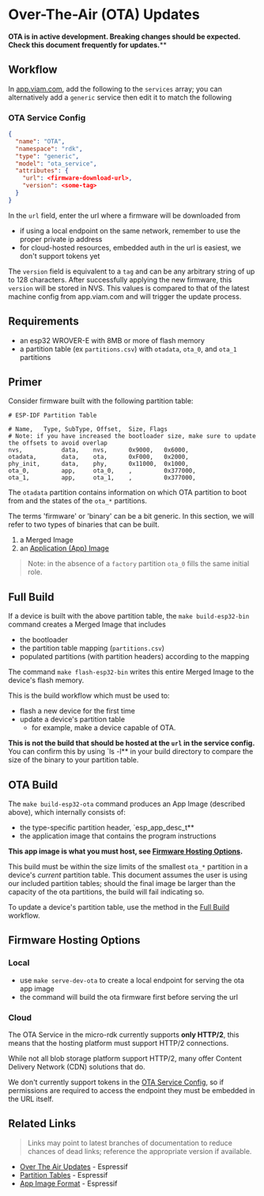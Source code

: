 # Over-The-Air (OTA) Updates


**OTA is in active development. Breaking changes should be expected. Check this document frequently for updates.****


## Workflow

In [app.viam.com](app.viam.com), add the following to the `services` array; you can alternatively add a `generic` service then edit it to match the following

### OTA Service Config

```json
{
  "name": "OTA",
  "namespace": "rdk",
  "type": "generic",
  "model": "ota_service",
  "attributes": {
    "url": <firmware-download-url>,
    "version": <some-tag>
  }
}
```


In the `url` field, enter the url where a firmware will be downloaded from
   - if using a local endpoint on the same network, remember to use the proper private ip address
   - for cloud-hosted resources, embedded auth in the url is easiest, we don't support tokens yet


The `version` field is equivalent to a `tag` and can be any arbitrary string of up to 128 characters. 
After successfully applying the new firmware, this `version` will be stored in NVS. 
This values is compared to that of the latest machine config from app.viam.com and will trigger the update process.


## Requirements

- an esp32 WROVER-E with 8MB or more of flash memory
- a partition table (ex `partitions.csv`) with `otadata`, `ota_0`, and `ota_1` partitions


## Primer

Consider firmware built with the following partition table:

```
# ESP-IDF Partition Table

# Name,   Type, SubType, Offset,  Size, Flags
# Note: if you have increased the bootloader size, make sure to update the offsets to avoid overlap
nvs,	       data,	nvs,	  0x9000,	0x6000,
otadata,       data,	ota,	  0xF000,	0x2000,
phy_init,      data,	phy, 	  0x11000, 	0x1000,
ota_0,	       app,	    ota_0,	  ,		    0x377000,
ota_1,	       app,	    ota_1,	  ,		    0x377000,
```

The `otadata` partition contains information on which OTA partition to boot from and the states of the `ota_*` partitions.

The terms 'firmware' or 'binary' can be a bit generic.
In this section, we will refer to two types of binaries that can be built.
1. a Merged Image
2. an [Application (App) Image](https://docs.espressif.com/projects/esp-idf/en/latest/esp32/api-reference/system/app_image_format.html)

> Note: in the absence of a `factory` partition `ota_0` fills the same initial role.

## Full Build

If a device is built with the above partition table, the `make build-esp32-bin` command creates a Merged Image that includes
- the bootloader
- the partition table mapping (`partitions.csv`)
- populated partitions (with partition headers) according to the mapping

The command `make flash-esp32-bin` writes this entire Merged Image to the device's flash memory.

This is the build workflow which must be used to:
- flash a new device for the first time
- update a device's partition table
  - for example, make a device capable of OTA.

**This is not the build that should be hosted at the `url` in the service config.**
You can confirm this by using `ls -l** in your build directory to compare the size of the binary to your partition table.

## OTA Build

The `make build-esp32-ota` command produces an App Image (described above), which internally consists of:
- the type-specific partition header, `esp_app_desc_t**
- the application image that contains the program instructions

**This app image is what you must host, see [Firmware Hosting Options](#firmware-hosting-options).**

This build must be within the size limits of the smallest `ota_*` partition in a device's *current* partition table. 
This document assumes the user is using our included partition tables; should the final image be larger than the capacity of the ota partitions, the build will fail indicating so.

To update a device's partition table, use the method in the [Full Build](#full-build) workflow.


## Firmware Hosting Options
### Local
  - use `make serve-dev-ota` to create a local endpoint for serving the ota app image
  - the command will build the ota firmware first before serving the url

### Cloud

The OTA Service in the micro-rdk currently supports **only HTTP/2**, this means that the hosting platform must support HTTP/2 connections. 

While not all blob storage platform support HTTP/2, many offer Content Delivery Network (CDN) solutions that do.

We don't currently support tokens in the [OTA Service Config](#ota-service-config), so if permissions are required to access the endpoint they must be embedded in the URL itself.

## Related Links

> Links may point to latest branches of documentation to reduce chances of dead links; reference the appropriate version if available.

- [Over The Air Updates](https://docs.espressif.com/projects/esp-idf/en/latest/esp32/api-reference/system/ota.html) - Espressif
- [Partition Tables](https://docs.espressif.com/projects/esp-idf/en/latest/esp32/api-guides/partition-tables.html) - Espressif
- [App Image Format](https://docs.espressif.com/projects/esp-idf/en/latest/esp32/api-reference/system/app_image_format.html) - Espressif
